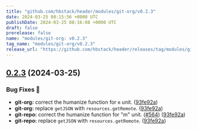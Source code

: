 ```yaml
---
title: "github.com/hbstack/header/modules/git-org/v0.2.3"
date: 2024-03-25 08:15:56 +0000 UTC
publishDate: 2024-03-25 08:16:08 +0000 UTC
draft: false
prerelease: false
name: "modules/git-org: v0.2.3"
tag_name: "modules/git-org/v0.2.3"
release_url: "https://github.com/hbstack/header/releases/tag/modules/git-org/v0.2.3"
---
```


## [0.2.3](https://github.com/hbstack/header/compare/modules/git-org/v0.2.2...modules/git-org/v0.2.3) (2024-03-25)


### Bug Fixes 🐞

* **git-org:** correct the humanize function for `m` unit. ([93fe92a](https://github.com/hbstack/header/commit/93fe92ad9e69d974e13b621a1e6422fd38045647))
* **git-org:** replace `getJSON` with `resources.getRemote`. ([93fe92a](https://github.com/hbstack/header/commit/93fe92ad9e69d974e13b621a1e6422fd38045647))
* **git-repo:** correct the humanize function for "m" unit. ([#564](https://github.com/hbstack/header/issues/564)) ([93fe92a](https://github.com/hbstack/header/commit/93fe92ad9e69d974e13b621a1e6422fd38045647))
* **git-repo:** replace `getJSON` with `resources.getRemote`. ([93fe92a](https://github.com/hbstack/header/commit/93fe92ad9e69d974e13b621a1e6422fd38045647))
